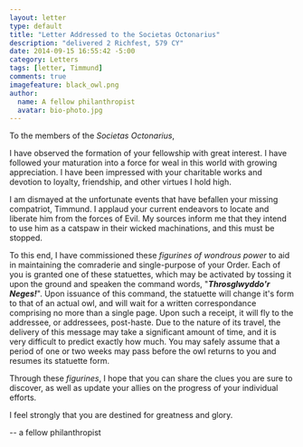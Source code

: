 ```yaml
---
layout: letter
type: default
title: "Letter Addressed to the Societas Octonarius"
description: "delivered 2 Richfest, 579 CY"
date: 2014-09-15 16:55:42 -5:00
category: Letters
tags: [letter, Timmund]
comments: true
imagefeature: black_owl.png
author:
  name: A fellow philanthropist
  avatar: bio-photo.jpg
---
```


To the members of the _Societas Octonarius_,

I have observed the formation of your fellowship with great interest. I have followed your maturation into a force for weal in this world with growing appreciation. I have been impressed with your charitable works and devotion to loyalty, friendship, and other virtues I hold high.

I am dismayed at the unfortunate events that have befallen your missing compatriot, Timmund. I applaud your current endeavors to locate and liberate him from the forces of Evil. My sources inform me that they intend to use him as a catspaw in their wicked machinations, and this must be stopped.

To this end, I have commissioned these _figurines of wondrous power_ to aid in maintaining the comraderie and single-purpose of your Order. Each of you is granted one of these statuettes, which may be activated by tossing it upon the ground and speaken the command words, "**_Throsglwyddo'r Neges!_**". Upon issuance of this command, the statuette will change it's form to that of an actual owl, and will wait for a written correspondance comprising no more than a single page. Upon such a receipt, it will fly to the addressee, or addressees, post-haste. Due to the nature of its travel, the delivery of this message may take a significant amount of time, and it is very difficult to predict exactly how much. You may safely assume that a period of one or two weeks may pass before the owl returns to you and resumes its statuette form.

Through these _figurines_, I hope that you can share the clues you are sure to discover, as well as update your allies on the progress of your individual efforts.

I feel strongly that you are destined for greatness and glory.

-- a fellow philanthropist
